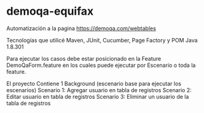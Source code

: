 # demoqa-equifax
Automatización a la pagina https://demoqa.com/webtables

Tecnologías que utilicé Maven, JUnit, Cucumber, Page Factory y POM Java 1.8.301

Para ejecutar los casos debe estar posicionado en la Feature DemoQaForm.feature en los cuales puede ejecutar por Escenario o toda la feature.

El proyecto Contiene 1 Background (escenario base para ejecutar los escenarios) Scenario 1: Agregar usuario en tabla de registros Scenario 2: Editar usuario en tabla de registros Scenario 3: Eliminar un usuario de la tabla de registros
